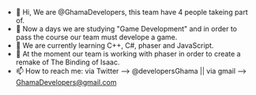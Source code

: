 - 👋 Hi, We are @GhamaDevelopers, this team have 4 people takeing part of.
- 👀 Now a days we are studying "Game Development" and in order to pass the course our team must develope a game.
- 🌱 We are currently learning C++, C#, phaser and JavaScript.
- 💞️ At the moment our team is working with phaser in order to create a remake of The Binding of Isaac.
- 📫 How to reach me: via Twitter --> @developersGhama || via gmail --> GhamaDevelopers@gmail.com

<!---
GhamaDevelopers/GhamaDevelopers is a ✨ special ✨ repository because its `README.md` (this file) appears on your GitHub profile.
You can click the Preview link to take a look at your changes.
--->

